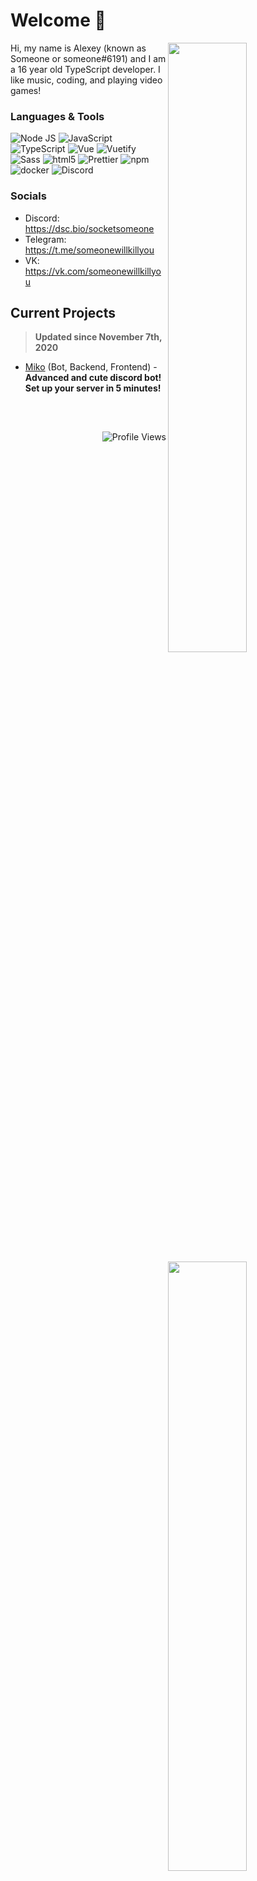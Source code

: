 # Welcome 👋

<!-- Credit: https://github.com/anuraghazra/github-readme-stats -->
<img width="50%" align="right" src="https://github-readme-stats.vercel.app/api?username=SocketSomeone&show_icons=true&include_all_commits=true">
<img width="50%" align="right" src="https://media.giphy.com/media/UV4rSwlTM7mnRa5l4o/giphy.gif">   
<img width="50%" align="right" src="https://github-profile-trophy.vercel.app/?username=SocketSomeone&margin-w=5&margin-h=5&column=3&title=Stars,Followers,Commit">

Hi, my name is Alexey (known as Someone or someone#6191) and I am a 16 year old TypeScript developer. I like music, coding, and playing video games!

### Languages & Tools
<img alt="Node JS" src="https://img.shields.io/badge/-Node%20JS-43853d?style=flat-square&logo=Node.js&logoColor=white" /> <img alt="JavaScript" src="https://img.shields.io/badge/-JavaScript-edb200?style=flat-square&logo=javascript&logoColor=white" /> <img alt="TypeScript" src="https://img.shields.io/badge/-TypeScript-235a96?style=flat-square&logo=typescript&logoColor=white" />  <img alt="Vue" src="https://img.shields.io/badge/-Vue-384960?style=flat-square&logo=vue.js&logoColor=white" /> <img alt="Vuetify" src="https://img.shields.io/badge/-Vuetify-1696f5?style=flat-square&logo=vuetify&logoColor=white" /> <img alt="Sass" src="https://img.shields.io/badge/-Sass-CC6699?style=flat-square&logo=sass&logoColor=white" /> <img alt="html5" src="https://img.shields.io/badge/-HTML5-E34F26?style=flat-square&logo=html5&logoColor=white" /> <img alt="Prettier" src="https://img.shields.io/badge/-Prettier-1a2b34?style=flat-square&logo=prettier&logoColor=white" /> <img alt="npm" src="https://img.shields.io/badge/-NPM-CB3837?style=flat-square&logo=npm&logoColor=white" /> <img alt="docker" src="https://img.shields.io/badge/-Docker-1390b6?style=flat-square&logo=Docker&logoColor=white" /> <img alt="Discord" src="https://img.shields.io/badge/-Discord-36393F?style=flat-square&logo=discord&logoColor=white" />

### Socials
- Discord: https://dsc.bio/socketsomeone
- Telegram: https://t.me/someonewillkillyou
- VK: https://vk.com/someonewillkillyou

## Current Projects
> **Updated since November 7th, 2020**

- [Miko](https://mikoapp.xyz/) (Bot, Backend, Frontend) - **Advanced and cute discord bot! Set up your server in 5 minutes!**

<br>

##
<p align="right">
   <img src="https://komarev.com/ghpvc/?username=SocketSomeone" alt="Profile Views"/></a>
</p>
